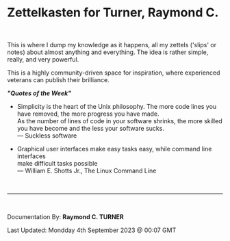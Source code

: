 # Zettelkasten for Turner, Raymond C.
</br>


This is where I dump my knowledge as it happens, all my zettels ('slips' or notes) about almost anything and everything. The idea is rather simple, really, and very powerful.

<!-- Everything is in docs or at https://rayct.github.io/zet. -->

This is a highly community-driven space for inspiration, where experienced veterans can publish their brilliance.

***"Quotes of the Week"***

* Simplicity is the heart of the Unix philosophy.
The more code lines you have removed, the more progress you have made.\
As the number of lines of code in
your software shrinks, the more skilled you have become and the less your
software sucks.\
― Suckless software


* Graphical user interfaces make easy tasks easy, while command line interfaces\
make difficult tasks possible\
― William E. Shotts Jr., The Linux Command Line

</br>

---

</br>

Documentation By: **Raymond C. TURNER**

Last Updated: Mondday 4th September 2023 @ 00:07 GMT